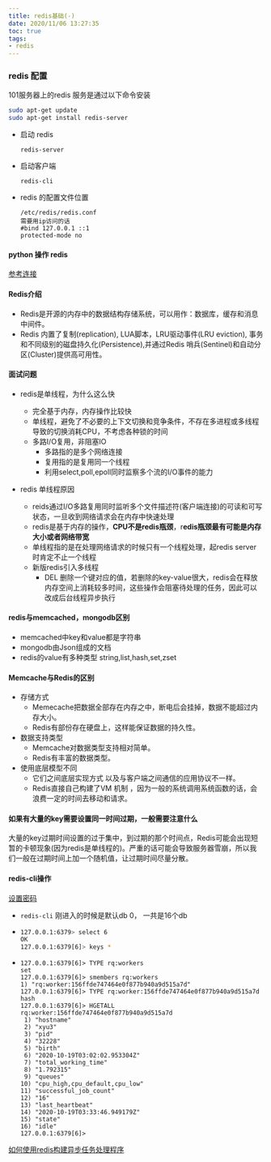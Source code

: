 ```yaml
---
title: redis基础(-)
date: 2020/11/06 13:27:35
toc: true
tags:
- redis
---
```




### redis 配置

101服务器上的redis 服务是通过以下命令安装

```bash
sudo apt-get update
sudo apt-get install redis-server
```
<!--more-->
* 启动 redis

  ```
  redis-server
  ```

* 启动客户端

  ```
  redis-cli
  ```

* redis 的配置文件位置

  ```
  /etc/redis/redis.conf
  需要用ip访问的话
  #bind 127.0.0.1 ::1
  protected-mode no
  ```

#### python 操作 redis

[参考连接](https://segmentfault.com/a/1190000014416025)


#### Redis介绍
* Redis是开源的内存中的数据结构存储系统，可以用作：数据库，缓存和消息中间件。
* Redis 内置了复制(replication), LUA脚本，LRU驱动事件(LRU eviction), 事务和不同级别的磁盘持久化(Persistence),并通过Redis 哨兵(Sentinel)和自动分区(Cluster)提供高可用性。


#### 面试问题

* redis是单线程，为什么这么快
  * 完全基于内存，内存操作比较快
  * 单线程，避免了不必要的上下文切换和竞争条件，不存在多进程或多线程导致的切换消耗CPU，不考虑各种锁的时间
  * 多路I/O复用，非阻塞IO
    * 多路指的是多个网络连接
    * 复用指的是复用同一个线程
    * 利用select,poll,epoll同时监察多个流的I/O事件的能力

* redis 单线程原因
  * reids通过I/O多路复用同时监听多个文件描述符(客户端连接)的可读和可写状态，一旦收到网络请求会在内存中快速处理
  * redis是基于内存的操作，**CPU不是redis瓶颈**，r**edis瓶颈最有可能是内存大小或者网络带宽**
  * 单线程指的是在处理网络请求的时候只有一个线程处理，起redis server时肯定不止一个线程
  * 新版redis引入多线程
    * DEL 删除一个键对应的值，若删除的key-value很大，redis会在释放内存空间上消耗较多时间，这些操作会阻塞待处理的任务，因此可以改成后台线程异步执行


#### redis与memcached，mongodb区别
* memcached中key和value都是字符串
* mongodb由Json组成的文档
* redis的value有多种类型 string,list,hash,set,zset

#### Memcache与Redis的区别
* 存储方式
  * Memecache把数据全部存在内存之中，断电后会挂掉，数据不能超过内存大小。
  * Redis有部份存在硬盘上，这样能保证数据的持久性。
* 数据支持类型
  * Memcache对数据类型支持相对简单。
  * Redis有丰富的数据类型。
* 使用底层模型不同
  * 它们之间底层实现方式 以及与客户端之间通信的应用协议不一样。
  * Redis直接自己构建了VM 机制 ，因为一般的系统调用系统函数的话，会浪费一定的时间去移动和请求。

#### 如果有大量的key需要设置同一时间过期，一般需要注意什么
大量的key过期时间设置的过于集中，到过期的那个时间点，Redis可能会出现短暂的卡顿现象(因为redis是单线程的)。严重的话可能会导致服务器雪崩，所以我们一般在过期时间上加一个随机值，让过期时间尽量分散。

#### redis-cli操作

[设置密码](https://mp.weixin.qq.com/s?__biz=MzI3ODcxMzQzMw==&mid=2247487010&idx=2&sn=5ef9a8e55b19f2b2d3e0237356c52347&chksm=eb538b14dc2402023cb03c6cd63fd320d21e0854f8f78fccb0e970b4a04a379ccda25f1da334&scene=21#wechat_redirect)

* `redis-cli` 刚进入的时候是默认db 0， 一共是16个db

* ```bash
  127.0.0.1:6379> select 6
  OK
  127.0.0.1:6379[6]> keys *
  ```

* ```
  127.0.0.1:6379[6]> TYPE rq:workers
  set
  127.0.0.1:6379[6]> smembers rq:workers
  1) "rq:worker:156ffde747464e0f877b940a9d515a7d"
  127.0.0.1:6379[6]> TYPE rq:worker:156ffde747464e0f877b940a9d515a7d
  hash
  127.0.0.1:6379[6]> HGETALL rq:worker:156ffde747464e0f877b940a9d515a7d
   1) "hostname"
   2) "xyu3"
   3) "pid"
   4) "32228"
   5) "birth"
   6) "2020-10-19T03:02:02.953304Z"
   7) "total_working_time"
   8) "1.792315"
   9) "queues"
  10) "cpu_high,cpu_default,cpu_low"
  11) "successful_job_count"
  12) "16"
  13) "last_heartbeat"
  14) "2020-10-19T03:33:46.949179Z"
  15) "state"
  16) "idle"
  127.0.0.1:6379[6]>
  ```

[如何使用redis构建异步任务处理程序](https://my.oschina.net/letiantian/blog/526024)